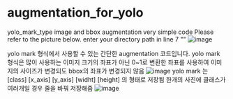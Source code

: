 # augmentation_for_yolo
yolo_mark_type
image and bbox augmentation
very simple code
Please refer to the picture below. enter your directory path in line 7 ""
![image](https://user-images.githubusercontent.com/85820789/122518239-ea7b3600-d04b-11eb-81fd-5d39a8ebb42d.png)


yolo mark 형식에서 사용할 수 있는 간단한 augmentation 코드입니다.
yolo mark 형식은 많이 사용하는 이미지 크기의 좌표가 아닌 0~1로 변환한 좌표를 사용하여 이미지의 사이즈가 변경되도 bbox의 좌표가 변경되지 않음
![image](https://user-images.githubusercontent.com/85820789/122520845-1a780880-d04f-11eb-9b5f-143bc47ebb43.png)
yolo mark 는 [class] [x_axis] [y_axis] [widht] [height] 의 형태로 저장됨
한개의 사진에 클래스가 여러개일 경우 줄을 바꿔 저장해줌
![image](https://user-images.githubusercontent.com/85820789/122521077-5dd27700-d04f-11eb-8445-40ad172a4dee.png)

